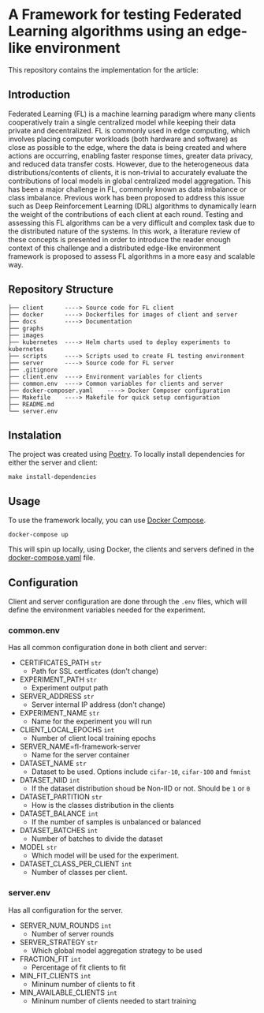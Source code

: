 # A Framework for testing Federated Learning algorithms using an edge-like environment

This repository contains the implementation for the article: <add-link>

## Introduction

Federated Learning (FL) is a machine learning paradigm where many clients cooperatively train a single centralized model while keeping their data private and decentralized. FL is commonly used in edge computing, which involves placing computer workloads (both hardware and software) as close as possible to the edge, where the data is being created and where actions are occurring, enabling faster response times, greater data privacy, and reduced data transfer costs. However, due to the heterogeneous data distributions/contents of clients, it is non-trivial to accurately evaluate the contributions of local models in global centralized model
aggregation. This has been a major challenge in FL, commonly known as data imbalance or class imbalance. Previous work has been proposed to address this issue such as Deep Reinforcement Learning (DRL) algorithms to dynamically learn the weight of the
contributions of each client at each round. Testing and assessing this FL algorithms can be a very difficult and complex task due to the distributed nature of the systems. In this work, a literature review of these concepts is presented in order to introduce the reader enough context of this challenge and a distributed edge-like environment framework is proposed to assess FL algorithms in a more easy and scalable way.

## Repository Structure

```
├── client      ----> Source code for FL client
├── docker      ----> Dockerfiles for images of client and server
├── docs        ----> Documentation
├── graphs
├── images
├── kubernetes  ----> Helm charts used to deploy experiments to kubernetes
├── scripts     ----> Scripts used to create FL testing environment
├── server      ----> Source code for FL server
├── .gitignore
├── client.env  ----> Environment variables for clients
├── common.env  ----> Common variables for clients and server
├── docker-composer.yaml    ----> Docker Composer configuration
├── Makefile    ----> Makefile for quick setup configuration
├── README.md
└── server.env

```
## Instalation

The project was created using [Poetry](https://python-poetry.org/). To locally install dependencies for either the server and client:

```
make install-dependencies
```

## Usage

To use the framework locally, you can use [Docker Compose](https://docs.docker.com/compose/).

```
docker-compose up
```

This will spin up locally, using Docker, the clients and servers defined in the [docker-compose.yaml](docker-composer.yaml) file.


## Configuration

Client and server configuration are done through the `.env` files, which will define the environment variables needed for the experiment. 

### common.env

Has all common configuration done in both client and server:

- CERTIFICATES_PATH `str`
    - Path for SSL certficates (don't change)
- EXPERIMENT_PATH `str`
    - Experiment output path
- SERVER_ADDRESS `str`
    - Server internal IP address (don't change)
- EXPERIMENT_NAME `str`
    - Name for the experiment you will run
- CLIENT_LOCAL_EPOCHS `int`
    - Number of client local training epochs
- SERVER_NAME=fl-framework-server
    - Name for the server container
- DATASET_NAME `str`
    - Dataset to be used. Options include `cifar-10`, `cifar-100` and `fmnist`
- DATASET_NIID `int`
    - If the dataset distribution shoud be Non-IID or not. Should be `1` or `0`
- DATASET_PARTITION `str`
    - How is the classes distribution in the clients
- DATASET_BALANCE `int`
    - If the number of samples is unbalanced or balanced 
- DATASET_BATCHES `int`
    - Number of batches to divide the dataset
- MODEL `str`
    - Which model will be used for the experiment. 
- DATASET_CLASS_PER_CLIENT `int`
    - Number of classes per client.

### server.env

Has all configuration for the server.

- SERVER_NUM_ROUNDS `int`
    - Number of server rounds
- SERVER_STRATEGY `str`
    - Which global model aggregation strategy to be used
- FRACTION_FIT `int`
    - Percentage of fit clients to fit
- MIN_FIT_CLIENTS `int`
    - Mininum number of clients to fit
- MIN_AVAILABLE_CLIENTS `int`
    - Mininum number of clients needed to start training


